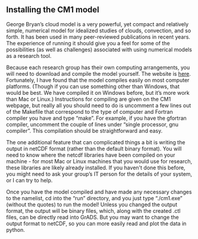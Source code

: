 ## Installing the CM1 model
George Bryan’s cloud model is a very powerful, yet compact and relatively simple, numerical model for idealized studies of clouds, convection, and so forth.  It has been used in many peer-reviewed publications in recent years. The experience of running it should give you a feel for some of the possibilities (as well as challenges) associated with using numerical models as a research tool.

Because each research group has their own computing arrangements, you will need to download and compile the model yourself. The website is [here](https://www2.mmm.ucar.edu/people/bryan/cm1/). Fortunately, I have found that the model compiles easily on most computer platforms.  (Though if you can use something other than Windows, that would be best.  We have compiled it on Windows before, but it’s more work than Mac or Linux.)  Instructions for compiling are given on the CM1 webpage, but really all you should need to do is uncomment a few lines out of the Makefile that correspond to the type of computer and Fortran compiler you have and type “make”.  For example, if you have the gfortran compiler, uncomment the couple of lines under “single processor, gnu compiler”. This compilation should be straightforward and easy.  

The one additional feature that can complicated things a bit is writing the output in netCDF format (rather than the default binary format).  You will need to know where the netcdf libraries have been compiled on your machine - for most Mac or Linux machines that you would use for research, these libraries are likely already installed. If you haven't done this before, you might need to ask your group’s IT person for the details of your system, or I can try to help.

Once you have the model compiled and have made any necessary changes to the namelist, cd into the “run” directory, and you just type “./cm1.exe” (without the quotes) to run the model!  Unless you changed the output format, the output will be binary files, which, along with the created .ctl files, can be directly read into GrADS. But you may want to change the output format to netCDF, so you can more easily read and plot the data in python.
